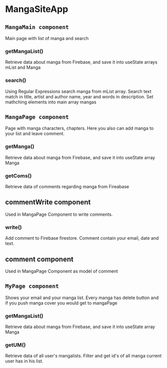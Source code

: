 # MangaSiteApp

## `MangaMain component`

Main page with list of manga and search

### getMangaList() 

Retrieve data about manga from Firebase, and save it into useState arrays mList and Manga

### search()

Using Regular Expressions search manga from mList array. Search text match in title, artist and author name, year and words in description. Set mathching elements into main array mangas



## `MangaPage component`

Page with manga characters, chapters. Here you also can add manga to your list and leave comment.

### getManga()

Retrieve data about manga from Firebase, and save it into useState array Manga

### getComs()

Retrieve data of comments regarding manga from Fireabase

## commentWrite component

Used in MangaPage Component to write comments.

### write()

Add comment to Firebase firestore. Comment contain your email, date and text.

## comment component

Used in MangaPage Component as model of comment


## `MyPage component`

Shows your email and your manga list. Every manga has delete button and if you push manga cover you would get to mangaPage

### getMangaList()

Retrieve data about manga from Firebase, and save it into useState array Manga

### getUM()

Retrieve data of all user's mangalists. Filter and get id's of all manga current user has in his list.

